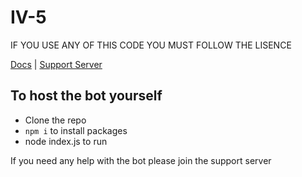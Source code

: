 # IV-5

IF YOU USE ANY OF THIS CODE YOU MUST FOLLOW THE LISENCE

[Docs](https://thatbadname.gitbook.io/iv-5-docs/) | [Support Server](https://discord.gg/ArpuxMEa55)

## To host the bot yourself
- Clone the repo
- `npm i` to install packages
- node index.js to run

If you need any help with the bot please join the support server
